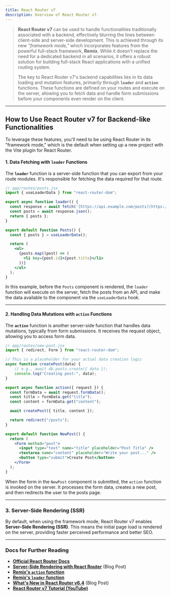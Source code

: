 ```yaml
---
title: React Router v7
description: Overview of React Router v7.
---
```



> **React Router v7** can be used to handle functionalities traditionally associated with a backend, effectively blurring the lines between client-side and server-side development. This is achieved through its new *"framework mode,"* which incorporates features from the powerful full-stack framework, **Remix**. While it doesn't replace the need for a dedicated backend in all scenarios, it offers a robust solution for building full-stack React applications with a unified routing system.
>
> The key to React Router v7's backend capabilities lies in its data loading and mutation features, primarily through **`loader`** and **`action`** functions. These functions are defined on your routes and execute on the server, allowing you to fetch data and handle form submissions before your components even render on the client.

---

## How to Use React Router v7 for Backend-like Functionalities

To leverage these features, you'll need to be using React Router in its "framework mode," which is the default when setting up a new project with the Vite plugin for React Router.

#### 1. Data Fetching with `loader` Functions

The **`loader`** function is a server-side function that you can export from your route modules. It's responsible for fetching the data required for that route.

```jsx
// app/routes/posts.jsx
import { useLoaderData } from "react-router-dom";

export async function loader() {
  const response = await fetch('[https://api.example.com/posts](https://api.example.com/posts)');
  const posts = await response.json();
  return { posts };
}

export default function Posts() {
  const { posts } = useLoaderData();

  return (
    <ul>
      {posts.map((post) => (
        <li key={post.id}>{post.title}</li>
      ))}
    </ul>
  );
}
````

In this example, before the `Posts` component is rendered, the `loader` function will execute on the server, fetch the posts from an API, and make the data available to the component via the `useLoaderData` hook.

-----

#### 2\. Handling Data Mutations with `action` Functions

The **`action`** function is another server-side function that handles data mutations, typically from form submissions. It receives the request object, allowing you to access form data.

```jsx
// app/routes/new-post.jsx
import { redirect, Form } from "react-router-dom";

// This is a placeholder for your actual data creation logic
async function createPost(data) {
    // e.g., await db.posts.create({ data });
    console.log("Creating post:", data);
}

export async function action({ request }) {
  const formData = await request.formData();
  const title = formData.get("title");
  const content = formData.get("content");

  await createPost({ title, content });

  return redirect("/posts");
}

export default function NewPost() {
  return (
    <Form method="post">
      <input type="text" name="title" placeholder="Post Title" />
      <textarea name="content" placeholder="Write your post..." />
      <button type="submit">Create Post</button>
    </Form>
  );
}
```

When the form in the `NewPost` component is submitted, the `action` function is invoked on the server. It processes the form data, creates a new post, and then redirects the user to the posts page.

-----

### 3\. Server-Side Rendering (SSR)

By default, when using the framework mode, React Router v7 enables **Server-Side Rendering (SSR)**. This means the initial page load is rendered on the server, providing faster perceived performance and better SEO.

-----

### Docs for Further Reading

  - [**Official React Router Docs**](https://reactrouter.com/home)
  - [**Server-Side Rendering with React Router**](https://blog.logrocket.com/server-side-rendering-react-router-v7/#:~:text=Static%20site%20generation%20in%20React,Book%20list) (Blog Post)
  - [**Remix's `action` function**](https://remix.run/docs/en/main/route/action)
  - [**Remix's `loader` function**](https://remix.run/docs/en/main/route/loader)
  - [**What's New in React Router v6.4**](https://www.syncfusion.com/blogs/post/whats-new-react-router-7/amp) (Blog Post)
  - [**React Router v7 Tutorial (YouTube)**](https://www.youtube.com/watch?v=h7MTWLv3xvw)

<!-- end list -->

```
